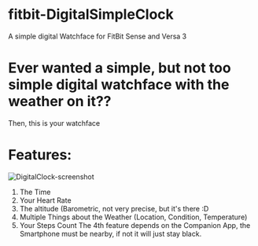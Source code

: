 # fitbit-DigitalSimpleClock
A simple digital Watchface for FitBit Sense and Versa 3
# Ever wanted a simple, but not too simple digital watchface with the weather on it??
Then, this is your watchface
# Features:
![DigitalClock-screenshot](https://user-images.githubusercontent.com/87670899/164956479-8b605d83-e396-4d25-9298-15e8b21e4df4.png)
1. The Time
2. Your Heart Rate
3. The altitude (Barometric, not very precise, but it's there :D
4. Multiple Things about the Weather (Location, Condition, Temperature)
5. Your Steps Count
The 4th feature depends on the Companion App, the Smartphone must be nearby, if not it will just stay black.
